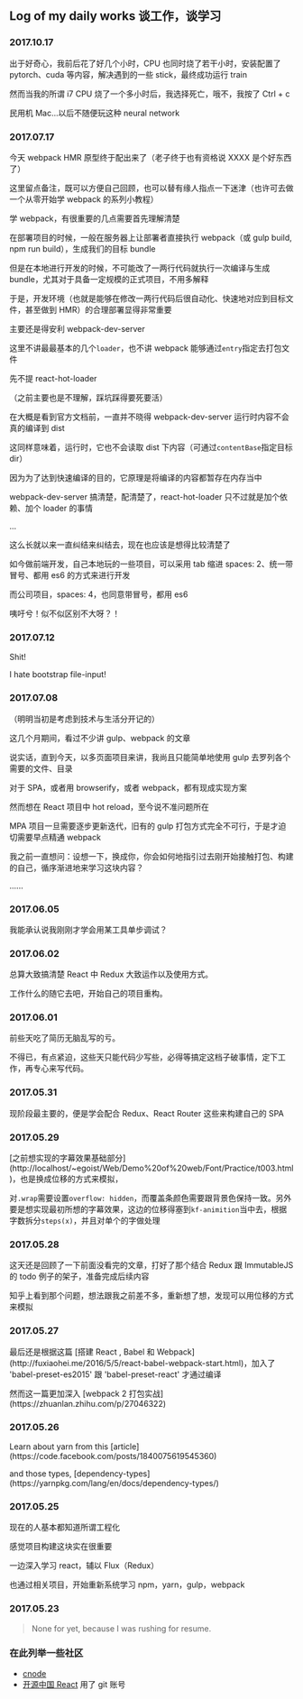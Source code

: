 ## Log of my daily works 谈工作，谈学习



### 2017.10.17
<p>出于好奇心，我前后花了好几个小时，CPU 也同时烧了若干小时，安装配置了 pytorch、cuda 等内容，解决遇到的一些 stick，最终成功运行 train</p>
<p>然而当我的所谓 i7 CPU 烧了一个多小时后，我选择死亡，哦不，我按了 Ctrl + c</p>
<p>民用机 Mac...以后不随便玩这种 neural network</p>


### 2017.07.17
<p>今天 webpack HMR 原型终于配出来了（老子终于也有资格说 XXXX 是个好东西了）</p>
<p>这里留点备注，既可以方便自己回顾，也可以替有缘人指点一下迷津（也许可去做一个从零开始学 webpack 的系列小教程）</p>
<p>学 webpack，有很重要的几点需要首先理解清楚</p>
<p>在部署项目的时候，一般在服务器上让部署者直接执行 webpack（或 gulp build, npm run build），生成我们的目标 bundle</p>
<p>但是在本地进行开发的时候，不可能改了一两行代码就执行一次编译与生成 bundle，尤其对于具备一定规模的正式项目，不用多解释</p>
<p>于是，开发环境（也就是能够在修改一两行代码后很自动化、快速地对应到目标文件，甚至做到 HMR）的合理部署显得非常重要</p>
<p>主要还是得安利 webpack-dev-server</p>

<p>这里不讲最最基本的几个<code>loader</code>，也不讲 webpack 能够通过<code>entry</code>指定去打包文件</p>
<p>先不提 react-hot-loader</p>

<p>（之前主要也是不理解，踩坑踩得要死要活）</p>
<p>在大概是看到官方文档前，一直并不晓得 webpack-dev-server 运行时内容不会真的编译到 dist</p>
<p>这同样意味着，运行时，它也不会读取 dist 下内容（可通过<code>contentBase</code>指定目标 dir）</p>
<p>因为为了达到快速编译的目的，它原理是将编译的内容都暂存在内存当中</p>

<p>webpack-dev-server 搞清楚，配清楚了，react-hot-loader 只不过就是加个依赖、加个 loader 的事情</p>
...
<p>这么长就以来一直纠结来纠结去，现在也应该是想得比较清楚了</p>
<p>如今做前端开发，自己本地玩的一些项目，可以采用 tab 缩进 spaces: 2、统一带冒号、都用 es6 的方式来进行开发</p>
<p>而公司项目，spaces: 4，也同意带冒号，都用 es6</p>
<p>咦吁兮！似不似区别不大呀？！</p>


### 2017.07.12
<p>Shit!</p>
<p>I hate bootstrap file-input!</p>


### 2017.07.08
<p>（明明当初是考虑到技术与生活分开记的）</p>
<p>这几个月期间，看过不少讲 gulp、webpack 的文章</p>
<p>说实话，直到今天，以多页面项目来讲，我尚且只能简单地使用 gulp 去罗列各个需要的文件、目录</p>
<p>对于 SPA，或者用 browserify，或者 webpack，都有现成实现方案</p>
<p>然而想在 React 项目中 hot reload，至今说不准问题所在</p>
<p>MPA 项目一旦需要逐步更新迭代，旧有的 gulp 打包方式完全不可行，于是才迫切需要早点精通 webpack</p>
<p>我之前一直想问：设想一下，换成你，你会如何地指引过去刚开始接触打包、构建的自己，循序渐进地来学习这块内容？</p>
<p>......</p>


### 2017.06.05
<p>我能承认说我刚刚才学会用某工具单步调试？</p>


### 2017.06.02
<p>总算大致搞清楚 React 中 Redux 大致运作以及使用方式。</p>
<p>工作什么的随它去吧，开始自己的项目重构。</p>


### 2017.06.01
<p>前些天吃了简历无脑乱写的亏。</p>
<p>不得已，有点紧迫，这些天只能代码少写些，必得等搞定这档子破事情，定下工作，再专心来写代码。</p>


### 2017.05.31
<p>现阶段最主要的，便是学会配合 Redux、React Router 这些来构建自己的 SPA</p>


### 2017.05.29
<p>[之前想实现的字幕效果基础部分](http://localhost/~egoist/Web/Demo%20of%20web/Font/Practice/t003.html)，也是换成位移的方式来模拟，</p>
<p>对<code>.wrap</code>需要设置<code>overflow: hidden</code>，而覆盖条颜色需要跟背景色保持一致。另外要是想实现最初所想的字幕效果，这边的位移得塞到<code>kf-animition</code>当中去，根据字数拆分<code>steps(x)</code>，并且对单个的字做处理</p>


### 2017.05.28
<p>这天还是回顾了一下前面没看完的文章，打好了那个结合 Redux 跟 ImmutableJS 的 todo 例子的架子，准备完成后续内容</p>
<p>知乎上看到那个问题，想法跟我之前差不多，重新想了想，发现可以用位移的方式来模拟</p>


### 2017.05.27
<p>最后还是根据这篇 [搭建 React , Babel 和 Webpack](http://fuxiaohei.me/2016/5/5/react-babel-webpack-start.html)，加入了 'babel-preset-es2015' 跟 'babel-preset-react' 才通过编译</p>
<p>然而这一篇更加深入 [webpack 2 打包实战](https://zhuanlan.zhihu.com/p/27046322)</p>


### 2017.05.26
<p>Learn about yarn from this [article](https://code.facebook.com/posts/1840075619545360)</p>
<p>and those types, [dependency-types](https://yarnpkg.com/lang/en/docs/dependency-types/)</p>


### 2017.05.25
<p>现在的人基本都知道所谓工程化</p>
<p>感觉项目构建这块实在很重要</p>
<p>一边深入学习 react，辅以 Flux（Redux）</p>
<p>也通过相关项目，开始重新系统学习 npm，yarn，gulp，webpack</p>


### 2017.05.23
> None for yet, because I was rushing for resume.




### 在此列举一些社区
* [cnode](http://cnodejs.org/)
* [开源中国 React](https://www.oschina.net/question/tag/react) 用了 git 账号
